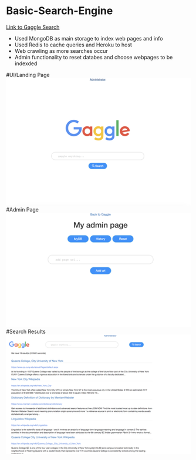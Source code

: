 # Basic-Search-Engine
  <a href=https://gaggle-search.herokuapp.com/>Link to Gaggle Search</a>
- Used MongoDB as main storage to index web pages and info
- Used Redis to cache queries and Heroku to host 
- Web crawling as more searches occur
- Admin functionality to reset databes and choose webpages to be indexded

#UI/Landing Page
<img src="Screen Shot 2018-12-10 at 10.22.51 PM.png"/>
#Admin Page
<img src="Screen Shot 2018-12-10 at 10.23.10 PM.png"/>
#Search Results
<img src="Screen Shot 2018-12-10 at 10.28.15 PM.png"/>
